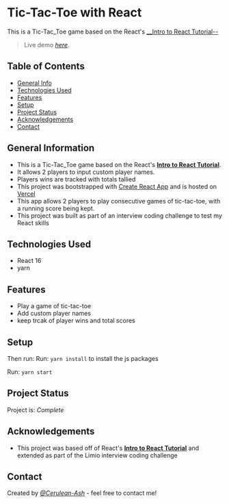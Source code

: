 # Tic-Tac-Toe with React

This is a Tic-Tac_Toe game based on the React's [__Intro to React Tutorial--](https://reactjs.org/tutorial/tutorial.html)

> Live demo [_here_](tic-tac-toe-two-sigma.vercel.app/). <!-- If you have the project hosted somewhere, include the link here. -->

## Table of Contents

- [General Info](#general-information)
- [Technologies Used](#technologies-used)
- [Features](#features)
- [Setup](#setup)
- [Project Status](#project-status)
- [Acknowledgements](#acknowledgements)
- [Contact](#contact)
<!-- * [License](#license) -->

## General Information

- This is a Tic-Tac_Toe game based on the React's [__Intro to React Tutorial__](https://reactjs.org/tutorial/tutorial.html).
- It allows 2 players to input custom player names.
- Players wins are tracked with totals tallied
- This project was bootstrapped with [Create React App](https://github.com/facebook/create-react-app) and is hosted on [Vercel](https://vercel.com/)
- This app allows 2 players to play consecutive games of tic-tac-toe, with a running score being kept.
- This project was built as part of an interview coding challenge to test my React skills

## Technologies Used

- React 16
- yarn


## Features

- Play a game of tic-tac-toe
- Add custom player names
- keep trcak of player wins and total scores

## Setup

Then run:
Run:
`yarn install`
to install the js packages

Run:
`yarn start`

## Project Status

Project is: _Complete_

## Acknowledgements

- This project was based off of React's [__Intro to React Tutorial__](https://reactjs.org/tutorial/tutorial.html) and extended as part of the Limio interview coding challenge

## Contact

Created by [_@Cerulean-Ash_](https://cerulean-ash.github.io/portfolioV2/) - feel free to contact me!
